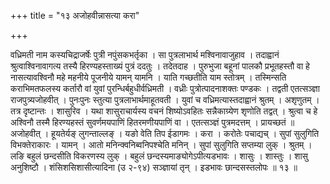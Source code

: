 +++
title = "१३ अजोहवीन्नासत्या करा"

+++

वध्रिमती नाम कस्यचिद्राजर्षेः पुत्री नपुंसकभर्तृका । सा पुत्रलाभार्थ मश्विनावाजुहाव । तदाह्वानं श्रुत्वाश्विनावागत्य तस्यै हिरण्यहस्ताख्यं पुत्रं ददतुः । तदेतदाह । पुरुभुजा बहूनां पालकौ प्रभूतहस्तौ वा हे नासत्यावश्विनौ महे महनीये पूजनीये यामन् यामनि । याति गच्छतीति याम स्तोत्रम् । तस्मिन्सति कराभिमतफलस्य कर्तारौ वां युवां पुरन्धिर्बहुधीर्वध्रिमती । वध्रीः पुत्रोत्पादनाशक्तः पण्डकः । तद्वती एतत्सञ्ज्ञा राजपुत्र्यजोहवीत् । पुनःपुनः स्तुत्या पुत्रलाभार्थमाहूतवती । युवां च वध्रिमत्यास्तदाह्वानं श्रुतम् । अशृणुतम् । तत्र दृष्टान्तः । शासुरिव । यथा शासुराचार्यस्य वचनं शिष्योऽवहितः सन्नैकाग्र्येण शृणोति तद्वत् । श्रुत्वा च हे अश्विनौ तस्मै हिरण्यहस्तं सुवर्णमयपाणिं हितरमणीयपाणिं वा । एतत्सञ्ज्ञं पुत्रमदत्तम् । प्रायच्छतं ॥ अजोहवीत् । हूयतेर्यङ् लुगन्ताल्लङ् । यङो वेति तिप ईडागमः । करा । करोतेः पचाद्यच् । सुपां सुलुगिति विभक्तेराकारः । यामन् । आतो मनिन्क्वनिब्वनिपश्चेति मनिन् । सुपां सुलुगिति सप्तम्या लुक् । श्रुतम् । लङि बहुलं छन्दसीति विकरणस्य लुक् । बहुलं छन्दस्यमाङ्योगेऽपीत्यडभावः । शासुः । शास्तुः । शासु अनुशिष्टौ । शंसिशसिशासीत्यादिना (उ २-९४) सञ्ज्ञायां तृन् । इडभावः छान्दसस्तलोपः ॥ १३ ॥